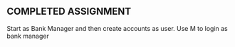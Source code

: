 ## COMPLETED ASSIGNMENT

Start as Bank Manager and then create accounts as user.
Use M to login as bank manager